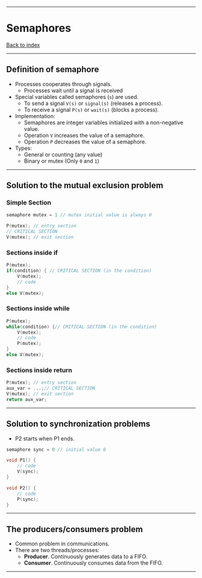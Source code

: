 
---
# Semaphores

[Back to index](../index.md)

---

## Definition of semaphore

- Processes cooperates through signals.
	- Processes wait until a signal is received
- Special variables called semaphores (`s`) are used.
	- To send a signal `V(s)` or `signal(s)` (releases a process).
	- To receive a signal `P(s)` or `wait(s)` (blocks a process).
- Implementation:
	- Semaphores are integer variables initialized with a non-negative value.
	- Operation `V` increases the value of a semaphore.
	- Operation `P` decreases the value of a semaphore.
- Types:
	- General or counting (any value)
	- Binary or mutex (Only `0` and `1`)

---
## Solution to the mutual exclusion problem

### Simple Section
```C
semaphore mutex = 1 // mutex initial value is always 0

P(mutex); // entry section
// CRITICAL SECTION
V(mutex); // exit section
```
### Sections inside if  
```C
P(mutex);
if(condition) { // CRITICAL SECTION (in the condition)
	V(mutex);
	// code
}
else V(mutex); 
```
### Sections inside while
```C
P(mutex);
while(condition) {// CRITICAL SECTION (in the condition)
	V(mutex);
	// code
	P(mutex);
}
else V(mutex); 
```
### Sections inside return
```C
P(mutex); // entry section
aux_var = ...;// CRITICAL SECTION
V(mutex); // exit section
return aux_var;
```

---
## Solution to synchronization problems

- P2 starts when P1 ends.
```C
semaphore sync = 0 // initial value 0

void P1() {
	// code
	V(sync);
}

void P2() {
	// code
	P(sync);
}
```

---
## The producers/consumers problem

- Common problem in communications.
- There are two threads/processes:
	- **Producer**. Continuously generates data to a FIFO.
	- **Consumer**. Continuously consumes data from the FIFO.

---